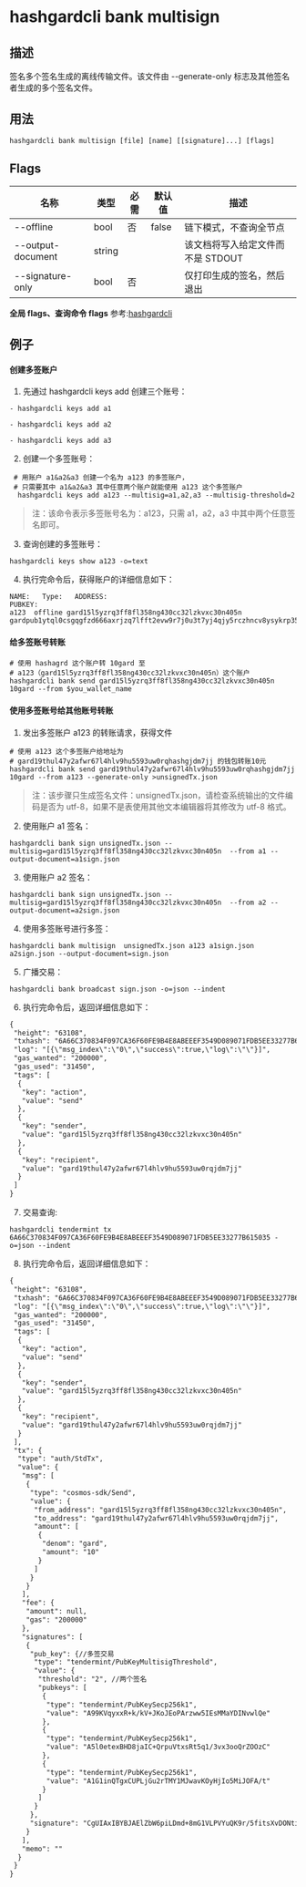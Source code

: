 # hashgardcli bank multisign

## 描述

签名多个签名生成的离线传输文件。该文件由 --generate-only 标志及其他签名者生成的多个签名文件。

## 用法

```shell
hashgardcli bank multisign [file] [name] [[signature]...] [flags]
```

## Flags

| 名称       | 类型    | 必需 | 默认值                | 描述                                                         |
| ---------------- | ------- | -------- | --------------------- | ------------------------------------------------------------ |
| --offline | bool | 否 | false | 链下模式，不查询全节点 |
| --output-document | string |  |  | 该文档将写入给定文件而不是 STDOUT |
| --signature-only | bool | 否 | | 仅打印生成的签名，然后退出 |


**全局 flags、查询命令 flags** 参考:[hashgardcli](../README.md)

## 例子

#### 创建多签账户

1. 先通过 hashgardcli keys add 创建三个账号：

```shell
- hashgardcli keys add a1

- hashgardcli keys add a2

- hashgardcli keys add a3
```

2. 创建一个多签账号：

```shell
 # 用账户 a1&a2&a3 创建一个名为 a123 的多签账户，
 # 只需要其中 a1&a2&a3 其中任意两个账户就能使用 a123 这个多签账户
  hashgardcli keys add a123 --multisig=a1,a2,a3 --multisig-threshold=2
```
> 注：该命令表示多签账号名为：a123，只需 a1，a2，a3 中其中两个任意签名即可。

3. 查询创建的多签账号：

```shell
hashgardcli keys show a123 -o=text
```
4. 执行完命令后，获得账户的详细信息如下：

```shell
NAME:   Type:   ADDRESS:                                                PUBKEY:
a123  offline gard15l5yzrq3ff8fl358ng430cc32lzkvxc30n405n     gardpub1ytql0csgqgfzd666axrjzq7lfft2evw9r7j0u3t7yj4qjy5rczhncv8ysykrp35cpjpklsj5rcfzd666axrjzquew3ad0vgywr7gmgszly9wnw2mwxc3k7dttlmm780g5y9djw8vcgfzd666axrjzq63kk98gyurzz2rewxxhd4dxvvdfsnsdtegajrcez3exg3yu9q0a5kpkkj3
```
#### 给多签账号转账

```shell
# 使用 hashagrd 这个账户转 10gard 至
# a123（gard15l5yzrq3ff8fl358ng430cc32lzkvxc30n405n）这个账户
hashgardcli bank send gard15l5yzrq3ff8fl358ng430cc32lzkvxc30n405n 10gard --from $you_wallet_name
```

#### 使用多签账号给其他账号转账

1. 发出多签账户 a123 的转账请求，获得文件

```shell
# 使用 a123 这个多签账户给地址为
# gard19thul47y2afwr67l4hlv9hu5593uw0rqhashgjdm7jj 的钱包转账10元
hashgardcli bank send gard19thul47y2afwr67l4hlv9hu5593uw0rqhashgjdm7jj 10gard --from a123 --generate-only >unsignedTx.json
```
>注：该步骤只生成签名文件：unsignedTx.json，请检查系统输出的文件编码是否为 utf-8，如果不是表使用其他文本编辑器将其修改为 utf-8 格式。

2. 使用账户 a1 签名：

```shell
hashgardcli bank sign unsignedTx.json --multisig=gard15l5yzrq3ff8fl358ng430cc32lzkvxc30n405n  --from a1 --output-document=a1sign.json
```
3. 使用账户 a2 签名：

```shell
hashgardcli bank sign unsignedTx.json --multisig=gard15l5yzrq3ff8fl358ng430cc32lzkvxc30n405n  --from a2 --output-document=a2sign.json
```
4. 使用多签账号进行多签：

```shell
hashgardcli bank multisign  unsignedTx.json a123 a1sign.json a2sign.json --output-document=sign.json
```
5. 广播交易：

```shell
hashgardcli bank broadcast sign.json -o=json --indent
```
6. 执行完命令后，返回详细信息如下：

```txt
{
 "height": "63108",
 "txhash": "6A66C370834F097CA36F60FE9B4E8ABEEEF3549D089071FDB5EE33277B615035",
 "log": "[{\"msg_index\":\"0\",\"success\":true,\"log\":\"\"}]",
 "gas_wanted": "200000",
 "gas_used": "31450",
 "tags": [
  {
   "key": "action",
   "value": "send"
  },
  {
   "key": "sender",
   "value": "gard15l5yzrq3ff8fl358ng430cc32lzkvxc30n405n"
  },
  {
   "key": "recipient",
   "value": "gard19thul47y2afwr67l4hlv9hu5593uw0rqjdm7jj"
  }
 ]
}
```
7. 交易查询:

```shell
hashgardcli tendermint tx 6A66C370834F097CA36F60FE9B4E8ABEEEF3549D089071FDB5EE33277B615035 -o=json --indent
```
8. 执行完命令后，返回详细信息如下：

```txt
{
 "height": "63108",
 "txhash": "6A66C370834F097CA36F60FE9B4E8ABEEEF3549D089071FDB5EE33277B615035",
 "log": "[{\"msg_index\":\"0\",\"success\":true,\"log\":\"\"}]",
 "gas_wanted": "200000",
 "gas_used": "31450",
 "tags": [
  {
   "key": "action",
   "value": "send"
  },
  {
   "key": "sender",
   "value": "gard15l5yzrq3ff8fl358ng430cc32lzkvxc30n405n"
  },
  {
   "key": "recipient",
   "value": "gard19thul47y2afwr67l4hlv9hu5593uw0rqjdm7jj"
  }
 ],
 "tx": {
  "type": "auth/StdTx",
  "value": {
   "msg": [
    {
     "type": "cosmos-sdk/Send",
     "value": {
      "from_address": "gard15l5yzrq3ff8fl358ng430cc32lzkvxc30n405n",
      "to_address": "gard19thul47y2afwr67l4hlv9hu5593uw0rqjdm7jj",
      "amount": [
       {
        "denom": "gard",
        "amount": "10"
       }
      ]
     }
    }
   ],
   "fee": {
    "amount": null,
    "gas": "200000"
   },
   "signatures": [
    {
     "pub_key": {//多签交易
      "type": "tendermint/PubKeyMultisigThreshold",
      "value": {
       "threshold": "2", //两个签名
       "pubkeys": [
        {
         "type": "tendermint/PubKeySecp256k1",
         "value": "A99KVqyxxR+k/kV+JKoJEoPArzww5IEsMMaYDINvwlQe"
        },
        {
         "type": "tendermint/PubKeySecp256k1",
         "value": "A5l0etexBHD8jaIC+QrpuVtxsRt5q1/3vx3ooQrZOOzC"
        },
        {
         "type": "tendermint/PubKeySecp256k1",
         "value": "A1G1inQTgxCUPLjGu2rTMY1MJwavKOyHjIo5MiJOFA/t"
        }
       ]
      }
     },
     "signature": "CgUIAxIBYBJAElZbW6piLDmd+8mG1VLPVYuQK9r/5fitsXvDONtiarVPFSzqf8DkbsyPBOCQOmfuMkhFt+S1TqyFyUZuaE242hJA2j2QTmtW8eEtqOPAkyed0j/97q9phg34KV95gvfp0wd7V0umKoyj/FX/WTvD7iYNWS2ssbwjpztItggOcCTeCw=="
    }
   ],
   "memo": ""
  }
 }
}
```
